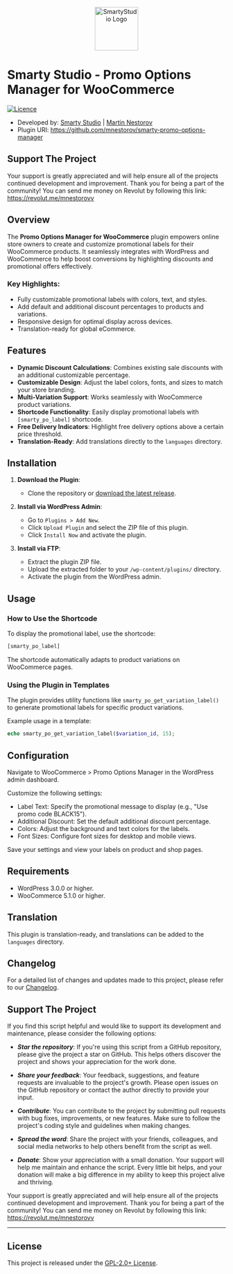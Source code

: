 <p align="center"><a href="https://smartystudio.net" target="_blank"><img src="https://smartystudio.net/wp-content/uploads/2023/06/smarty-green-logo-small.png" width="100" alt="SmartyStudio Logo"></a></p>

# Smarty Studio - Promo Options Manager for WooCommerce

[![Licence](https://img.shields.io/badge/LICENSE-GPL2.0+-blue)](./LICENSE)

- Developed by: [Smarty Studio](https://smartystudio.net) | [Martin Nestorov](https://github.com/mnestorov)
- Plugin URI: https://github.com/mnestorov/smarty-promo-options-manager

## Support The Project

Your support is greatly appreciated and will help ensure all of the projects continued development and improvement. Thank you for being a part of the community!
You can send me money on Revolut by following this link: https://revolut.me/mnestorovv

## Overview

The **Promo Options Manager for WooCommerce** plugin empowers online store owners to create and customize promotional labels for their WooCommerce products. It seamlessly integrates with WordPress and WooCommerce to help boost conversions by highlighting discounts and promotional offers effectively.

### Key Highlights:
- Fully customizable promotional labels with colors, text, and styles.
- Add default and additional discount percentages to products and variations.
- Responsive design for optimal display across devices.
- Translation-ready for global eCommerce.

## Features

- **Dynamic Discount Calculations**: Combines existing sale discounts with an additional customizable percentage.
- **Customizable Design**: Adjust the label colors, fonts, and sizes to match your store branding.
- **Multi-Variation Support**: Works seamlessly with WooCommerce product variations.
- **Shortcode Functionality**: Easily display promotional labels with `[smarty_po_label]` shortcode.
- **Free Delivery Indicators**: Highlight free delivery options above a certain price threshold.
- **Translation-Ready**: Add translations directly to the `languages` directory.

## Installation

1. **Download the Plugin**:
   - Clone the repository or [download the latest release](https://github.com/mnestorov/smarty-promo-options-manager/releases).
   
2. **Install via WordPress Admin**:
   - Go to `Plugins > Add New`.
   - Click `Upload Plugin` and select the ZIP file of this plugin.
   - Click `Install Now` and activate the plugin.

3. **Install via FTP**:
   - Extract the plugin ZIP file.
   - Upload the extracted folder to your `/wp-content/plugins/` directory.
   - Activate the plugin from the WordPress admin.

## Usage

### How to Use the Shortcode

To display the promotional label, use the shortcode:

```php
[smarty_po_label]
```

The shortcode automatically adapts to product variations on WooCommerce pages.

### Using the Plugin in Templates

The plugin provides utility functions like `smarty_po_get_variation_label()` to generate promotional labels for specific product variations.

Example usage in a template:

```php
echo smarty_po_get_variation_label($variation_id, 15);
```

## Configuration

Navigate to WooCommerce > Promo Options Manager in the WordPress admin dashboard.

Customize the following settings:

- Label Text: Specify the promotional message to display (e.g., "Use promo code BLACK15").
- Additional Discount: Set the default additional discount percentage.
- Colors: Adjust the background and text colors for the labels.
- Font Sizes: Configure font sizes for desktop and mobile views.

Save your settings and view your labels on product and shop pages.

## Requirements

- WordPress 3.0.0 or higher.
- WooCommerce 5.1.0 or higher.

## Translation

This plugin is translation-ready, and translations can be added to the `languages` directory.

## Changelog

For a detailed list of changes and updates made to this project, please refer to our [Changelog](./CHANGELOG.md).

## Support The Project

If you find this script helpful and would like to support its development and maintenance, please consider the following options:

- **_Star the repository_**: If you're using this script from a GitHub repository, please give the project a star on GitHub. This helps others discover the project and shows your appreciation for the work done.

- **_Share your feedback_**: Your feedback, suggestions, and feature requests are invaluable to the project's growth. Please open issues on the GitHub repository or contact the author directly to provide your input.

- **_Contribute_**: You can contribute to the project by submitting pull requests with bug fixes, improvements, or new features. Make sure to follow the project's coding style and guidelines when making changes.

- **_Spread the word_**: Share the project with your friends, colleagues, and social media networks to help others benefit from the script as well.

- **_Donate_**: Show your appreciation with a small donation. Your support will help me maintain and enhance the script. Every little bit helps, and your donation will make a big difference in my ability to keep this project alive and thriving.

Your support is greatly appreciated and will help ensure all of the projects continued development and improvement. Thank you for being a part of the community!
You can send me money on Revolut by following this link: https://revolut.me/mnestorovv

---

## License

This project is released under the [GPL-2.0+ License](http://www.gnu.org/licenses/gpl-2.0.txt).
